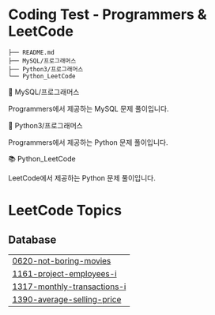 # Coding Test - Programmers & LeetCode

```
├── README.md
├── MySQL/프로그래머스
├── Python3/프로그래머스
└── Python_LeetCode
```

📘 MySQL/프로그래머스

Programmers에서 제공하는 MySQL 문제 풀이입니다.

📗 Python3/프로그래머스

Programmers에서 제공하는 Python 문제 풀이입니다.

📚 Python_LeetCode

LeetCode에서 제공하는 Python 문제 풀이입니다.

<!---LeetCode Topics Start-->
# LeetCode Topics
## Database
|  |
| ------- |
| [0620-not-boring-movies](https://github.com/crystal397/Programmers-LeetCode/tree/master/0620-not-boring-movies) |
| [1161-project-employees-i](https://github.com/crystal397/Programmers-LeetCode/tree/master/1161-project-employees-i) |
| [1317-monthly-transactions-i](https://github.com/crystal397/Programmers-LeetCode/tree/master/1317-monthly-transactions-i) |
| [1390-average-selling-price](https://github.com/crystal397/Programmers-LeetCode/tree/master/1390-average-selling-price) |
<!---LeetCode Topics End-->